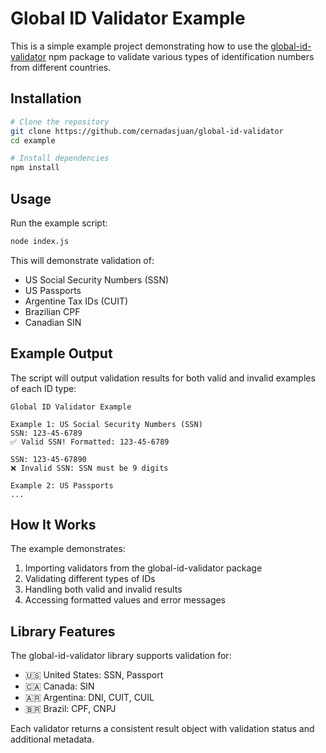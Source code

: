 # Global ID Validator Example

This is a simple example project demonstrating how to use the [global-id-validator](https://www.npmjs.com/package/global-id-validator) npm package to validate various types of identification numbers from different countries.

## Installation

```bash
# Clone the repository
git clone https://github.com/cernadasjuan/global-id-validator
cd example

# Install dependencies
npm install
```

## Usage

Run the example script:

```bash
node index.js
```

This will demonstrate validation of:
- US Social Security Numbers (SSN)
- US Passports
- Argentine Tax IDs (CUIT)
- Brazilian CPF
- Canadian SIN

## Example Output

The script will output validation results for both valid and invalid examples of each ID type:

```
Global ID Validator Example

Example 1: US Social Security Numbers (SSN)
SSN: 123-45-6789
✅ Valid SSN! Formatted: 123-45-6789

SSN: 123-45-67890
❌ Invalid SSN: SSN must be 9 digits

Example 2: US Passports
...
```

## How It Works

The example demonstrates:
1. Importing validators from the global-id-validator package
2. Validating different types of IDs
3. Handling both valid and invalid results
4. Accessing formatted values and error messages

## Library Features

The global-id-validator library supports validation for:

- 🇺🇸 United States: SSN, Passport
- 🇨🇦 Canada: SIN
- 🇦🇷 Argentina: DNI, CUIT, CUIL
- 🇧🇷 Brazil: CPF, CNPJ

Each validator returns a consistent result object with validation status and additional metadata. 